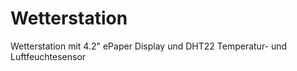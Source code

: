 # Wetterstation
Wetterstation mit 4.2" ePaper Display und DHT22 Temperatur- und Luftfeuchtesensor



